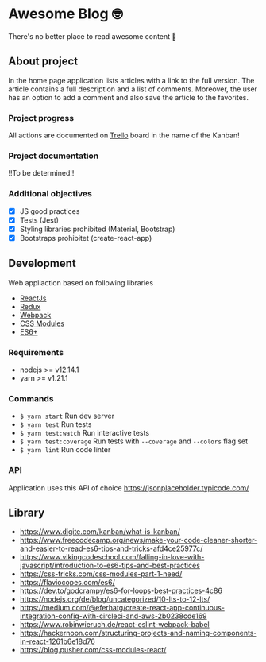# Awesome Blog 🤓
There's no better place to read awesome content 🚀

## About project
In the home page application lists articles with a link to the full version. The article contains a full description and a list of comments. Moreover, the user has an option to add a comment and also save the article to the favorites.

### Project progress
All actions are documented on [Trello](https://trello.com/b/jbEpUYgp/awesome-blog-🤓) board in the name of the Kanban!

### Project documentation
!!To be determined!!

### Additional objectives
- [x] JS good practices
- [x] Tests (Jest)
- [x] Styling libraries prohibited (Material, Bootstrap)
- [x] Bootstraps prohibitet (create-react-app)

## Development
Web appliaction based on following libraries
- [ReactJs](https://reactjs.org/docs/getting-started.html)
- [Redux](https://redux.js.org/introduction/getting-started/)
- [Webpack](https://webpack.js.org/guides/getting-started/)
- [CSS Modules](https://github.com/css-modules/css-modules)
- [ES6+](http://es6-features.org/)

### Requirements
- nodejs >= v12.14.1
- yarn >= v1.21.1

### Commands
- `$ yarn start` Run dev server
- `$ yarn test` Run tests
- `$ yarn test:watch` Run interactive tests
- `$ yarn test:coverage` Run tests with `--coverage` and `--colors` flag set
- `$ yarn lint` Run code linter

### API
Application uses this API of choice
https://jsonplaceholder.typicode.com/

## Library
- https://www.digite.com/kanban/what-is-kanban/
- https://www.freecodecamp.org/news/make-your-code-cleaner-shorter-and-easier-to-read-es6-tips-and-tricks-afd4ce25977c/
- https://www.vikingcodeschool.com/falling-in-love-with-javascript/introduction-to-es6-tips-and-best-practices
- https://css-tricks.com/css-modules-part-1-need/
- https://flaviocopes.com/es6/
- https://dev.to/godcrampy/es6-for-loops-best-practices-4c86
- https://nodejs.org/de/blog/uncategorized/10-lts-to-12-lts/
- https://medium.com/@eferhatg/create-react-app-continuous-integration-config-with-circleci-and-aws-2b0238cde169
- https://www.robinwieruch.de/react-eslint-webpack-babel
- https://hackernoon.com/structuring-projects-and-naming-components-in-react-1261b6e18d76
- https://blog.pusher.com/css-modules-react/
